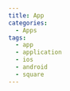 ```yaml
---
title: App
categories:
  - Apps
tags:
  - app
  - application
  - ios
  - android
  - square
---
```

